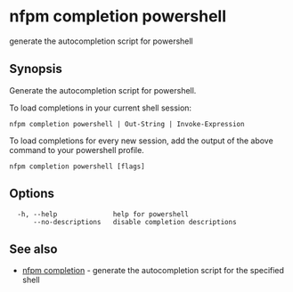 # nfpm completion powershell

generate the autocompletion script for powershell

## Synopsis


Generate the autocompletion script for powershell.

To load completions in your current shell session:

	nfpm completion powershell | Out-String | Invoke-Expression

To load completions for every new session, add the output of the above command
to your powershell profile.


```
nfpm completion powershell [flags]
```

## Options

```
  -h, --help              help for powershell
      --no-descriptions   disable completion descriptions
```

## See also

* [nfpm completion](/cmd/nfpm_completion/)	 - generate the autocompletion script for the specified shell

